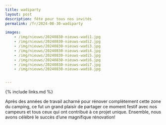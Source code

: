 ```yaml
---
title: wadiparty
layout: post
description: fête pour tous nos invités
permalink: /fr/2024-08-30-wadiparty

images:   
    - /img/nieuws/20240830-nieuws-wadi1.jpg
    - /img/nieuws/20240830-nieuws-wadi2.jpg
    - /img/nieuws/20240830-nieuws-wadi3.jpg
    - /img/nieuws/20240830-nieuws-wadi4.jpg
    - /img/nieuws/20240830-nieuws-wadi5.jpg
    - /img/nieuws/20240830-nieuws-wadi6.jpg
    - /img/nieuws/20240830-nieuws-wadi7.jpg
    - /img/nieuws/20240830-nieuws-wadi8.jpg


---
```


{% include links.md %}


Après des années de travail acharné pour rénover complètement cette zone du camping, ce fut un grand plaisir de partager ce moment festif avec nos campeurs et tous ceux qui ont contribué à ce projet unique. Ensemble, nous avons célébré le succès d’une magnifique rénovation!
